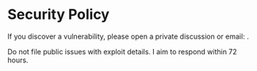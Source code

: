 # Security Policy

If you discover a vulnerability, please open a private discussion or email:
**<your-email-or-contact-preference>**.

Do not file public issues with exploit details. I aim to respond within 72 hours.
